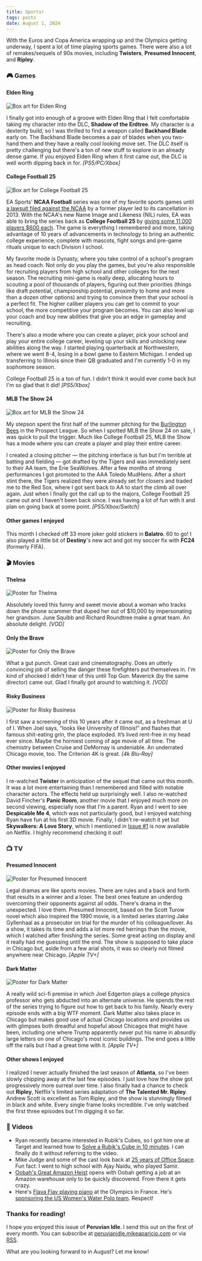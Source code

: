 ```yaml
---
title: Sports!
tags: posts
date: August 1, 2024
---
```


With the Euros and Copa America wrapping up and the Olympics getting underway, I spent a lot of time playing sports games. There were also a lot of remakes/sequels of 90s movies, including **Twisters**, **Presumed Innocent**, and **Ripley**.

### 🎮 Games

#### Elden Ring

<img src="https://peruvianidle.mikeaparicio.com/assets/images/elden-ring.png" alt="Box art for Elden Ring" class="boxart">

I finally got into enough of a groove with Elden Ring that I felt comfortable taking my character into the DLC, **Shadow of the Erdtree**. My character is a dexterity build, so I was thrilled to find a weapon called **Backhand Blade** early on. The Backhand Blade becomes a pair of blades when you two-hand them and they have a really cool looking move set. The DLC itself is pretty challenging but there's a ton of new stuff to explore in an already dense game. If you enjoyed Elden Ring when it first came out, the DLC is well worth dipping back in for. _[PS5/PC/Xbox]_

#### College Football 25

<img src="https://peruvianidle.mikeaparicio.com/assets/images/college-football-25.png" alt="Box art for College Football 25" class="boxart">

EA Sports' **NCAA Football** series was one of my favorite sports games until [a lawsuit filed against the NCAA](https://en.wikipedia.org/wiki/O%27Bannon_v._NCAA) by a former player led to its cancellation in 2013. With the NCAA's new Name Image and Likeness (NIL) rules, EA was able to bring the series back as **College Football 25** by [giving some 11,000 players $600 each](https://www.nytimes.com/2024/07/15/arts/ea-sports-college-football-25.html). The game is everything I remembered and more, taking advantage of 10 years of advancements in technology to bring an authentic college experience, complete with mascots, fight songs and pre-game rituals unique to each Division I school.

My favorite mode is Dynasty, where you take control of a school's program as head coach. Not only do you play the games, but you're also responsible for recruiting players from high school and other colleges for the next season. The recruiting mini-game is really deep, allocating hours to scouting a pool of thousands of players, figuring out their priorities (things like draft potential, championship potential, proximity to home and more than a dozen other options) and trying to convince them that your school is a perfect fit. The higher caliber players you can get to commit to your school, the more competitive your program becomes. You can also level up your coach and buy new abilities that give you an edge in gameplay and recruiting.

There's also a mode where you can create a player, pick your school and play your entire college career, leveling up your skills and unlocking new abilities along the way. I started playing quarterback at Northwestern, where we went 8-4, losing in a bowl game to Eastern Michigan. I ended up transferring to Illinois since their QB graduated and I'm currently 1-0 in my sophomore season.

College Football 25 is a ton of fun. I didn't think it would ever come back but I'm so glad that it did! _[PS5/Xbox]_

#### MLB The Show 24

<img src="https://peruvianidle.mikeaparicio.com/assets/images/mlb-the-show-24.png" alt="Box art for MLB the Show 24" class="boxart">

My stepson spent the first half of the summer pitching for the [Burlington Bees](https://gobees.com/) in the Prospect League. So when I spotted MLB the Show 24 on sale, I was quick to pull the trigger. Much like College Football 25, MLB the Show has a mode where you can create a player and play their entire career.

I created a closing pitcher &mdash; the pitching interface is fun but I'm terrible at batting and fielding &mdash; got drafted by the Tigers and was immediately sent to their AA team, the Erie SeaWolves. After a few months of strong performances I got promoted to the AAA Toledo MudHens. After a short stint there, the Tigers realized they were already set for closers and traded me to the Red Sox, where I got sent back to AA to start the climb all over again. Just when I finally got the call up to the majors, College Football 25 came out and I haven't been back since. I was having a lot of fun with it and plan on going back at some point. _[PS5/Xbox/Switch]_

#### Other games I enjoyed

This month I checked off 33 more joker gold stickers in **Balatro**. 60 to go! I also played a little bit of **Destiny**'s new act and got my soccer fix with **FC24** (formerly FIFA). 

### 🎬 Movies

#### Thelma

<img src="https://peruvianidle.mikeaparicio.com/assets/images/thelma.jpg" alt="Poster for Thelma" class="boxart">

Absolutely loved this funny and sweet movie about a woman who tracks down the phone scammer that duped her out of $10,000 by impersonating her grandson. June Squibb and Richard Roundtree make a great team. An absolute delight. _[VOD]_

#### Only the Brave

<img src="https://peruvianidle.mikeaparicio.com/assets/images/only-the-brave.jpg" alt="Poster for Only the Brave" class="boxart">

What a gut punch. Great cast and cinematography. Does an utterly convincing job of selling the danger these firefighters put themselves in. I'm kind of shocked I didn’t hear of this until Top Gun: Maverick (by the same director) came out. Glad I finally got around to watching it. _[VOD]_


#### Risky Business

<img src="https://peruvianidle.mikeaparicio.com/assets/images/risky-business.jpg" alt="Poster for Risky Business" class="boxart">

I first saw a screening of this 10 years after it came out, as a freshman at U of I. When Joel says, “looks like University of Illinois!” and flashes that famous shit-eating grin, the place exploded. It’s lived rent-free in my head ever since. Maybe the horniest coming of age movie of all time. The chemistry between Cruise and DeMornay is undeniable. An underrated Chicago movie, too. The Criterion 4K is great. _[4k Blu-Ray]_

#### Other movies I enjoyed

I re-watched **Twister** in anticipation of the sequel that came out this month. It was a lot more entertaining than I remembered and filled with notable character actors. The effects held up surprisingly well. I also re-watched David Fincher's **Panic Room**, another movie that I enjoyed much more on second viewing, especially now that I'm a parent. Ryan and I went to see **Despicable Me 4**, which was not particularly good, but I enjoyed watching Ryan have fun at his first 3D movie. Finally, I didn't re-watch it yet but **Skywalkers: A Love Story**, which I mentioned in [Issue #1](/1/) is now available on Netflix. I highly recommend checking it out!

### 📺 TV

#### Presumed Innocent

<img src="https://peruvianidle.mikeaparicio.com/assets/images/presumed-innocent.jpg" alt="Poster for Presumed Innocent" class="boxart">

Legal dramas are like sports movies. There are rules and a back and forth that results in a winner and a loser. The best ones feature an underdog overcoming their opponents against all odds. There's drama in the unexpected. I love them. Presumed Innocent, based on the Scott Turow novel which also inspired the 1990 movie, is a limited series starring Jake Gyllenhaal as a prosecutor on trial for the murder of his colleague/lover. As a show, it takes its time and adds a lot more red herrings than the movie, which I watched after finishing the series. Some great acting on display and it really had me guessing until the end. The show is supposed to take place in Chicago but, aside from a few arial shots, it was so clearly not filmed anywhere near Chicago. _[Apple TV+]_

#### Dark Matter

<img src="https://peruvianidle.mikeaparicio.com/assets/images/dark-matter.jpg" alt="Poster for Dark Matter" class="boxart">

A really wild sci-fi premise in which Joel Edgerton plays a college physics professor who gets abducted into an alternate universe. He spends the rest of the series trying to figure out how to get back to his family. Nearly every episode ends with a big WTF moment. Dark Matter also takes place in Chicago but makes good use of actual Chicago locations and provides us with glimpses both dreadful and hopeful about Chicagos that might have been, including one where Trump apparently never put his name in absurdly large letters on one of Chicago's most iconic buildings. The end goes a little off the rails but I had a great time with it. _[Apple TV+]_

#### Other shows I enjoyed

I realized I never actually finished the last season of **Atlanta**, so I've been slowly chipping away at the last few episodes. I just love how the show got progressively more surreal over time. I also finally had a chance to check out **Ripley**, Netflix's limited series adaptation of **The Talented Mr. Ripley**. Andrew Scott is excellent as Tom Ripley, and the show is stunningly filmed in black and white. Every single frame looks incredible. I've only watched the first three episodes but I'm digging it so far.

### 📱 Videos

* Ryan recently became interested in Rubik's Cubes, so I got him one at Target and learned how to [Solve a Rubik's Cube in 10 minutes](https://youtu.be/7Ron6MN45LY?si=4sa8T9Y9C-Mu8q7c). I can finally do it without referring to the video.
* Mike Judge and some of the cast look back at [25 years of Office Space](https://youtu.be/bLk5oWOILbA?si=kl9lJyxdz-i72-Sn). Fun fact: I went to high school with Ajay Naidu, who played Samir.
* [Oobah's Great Amazon Heist](https://youtu.be/kVY4qTQnloU?si=1P9UuvC9d4zqLXSM) opens with Oobah getting a job at an Amazon warehouse only to be quickly discovered. From there it gets crazy.
* Here's [Flava Flav playing piano](https://x.com/FINALLEVEL/status/1817933217241985437) at the Olympics in France. He's [sponsoring the US Women's Water Polo team](https://www.cnbc.com/2024/07/29/olympics-2024-how-flavor-flav-became-a-sponsor-of-usa-water-polo.html). Respect!

### Thanks for reading!

I hope you enjoyed this issue of **Peruvian Idle**. I send this out on the first of every month. You can subscribe at [peruvianidle.mikeaparicio.com](https://peruvianidle.mikeaparicio.com) or via [RSS](https://peruvianidle.mikeaparicio.com/feed.xml).

What are you looking forward to in August? Let me know!